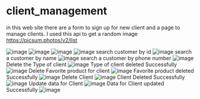 # client_management
 in this web site there are a form to sign up for new client and a page to manage clients.
 I used this api to get a random image 
 https://picsum.photos/v2/list
 
![image](https://user-images.githubusercontent.com/77536857/164257880-31da6806-e524-40b5-92e5-eab7a996f0ac.png)
![image](https://user-images.githubusercontent.com/77536857/164258361-2952968b-65da-4e53-b517-c134e09b00fa.png)
![image](https://user-images.githubusercontent.com/77536857/164258508-7e035b49-3f1d-41e8-afcf-afde89fcd688.png)
![image](https://user-images.githubusercontent.com/77536857/164258862-b3a2e120-cb52-43b9-9594-dfd0acd9e82b.png)
search customer by id
![image](https://user-images.githubusercontent.com/77536857/164258965-d8b02814-349f-4fd3-b564-a1a271711be9.png)
search a customer by  name 
![image](https://user-images.githubusercontent.com/77536857/164259082-4cb90770-5fa4-44fe-94ef-8800e24c8c34.png)
search a customer by phone number 
![image](https://user-images.githubusercontent.com/77536857/164259273-804ffe20-4c67-4b87-b624-862988db2165.png)
Delete the Type of client
![image](https://user-images.githubusercontent.com/77536857/164260845-ccc4fdfc-1549-4fd5-ab56-3e46a2b6ef8a.png)
Type of client deleted Successfully 
![image](https://user-images.githubusercontent.com/77536857/164261036-d27468e3-549d-472e-98f0-9ba942166156.png)
Delete Favorite product for client
![image](https://user-images.githubusercontent.com/77536857/164261199-24eb4cef-9f72-4497-b165-cce52bd73ec1.png)
Favorite product deleted Successfully
![image](https://user-images.githubusercontent.com/77536857/164261354-4c87b7a0-8f62-42f0-93f3-7b08f37cbcee.png)
Delete Client
![image](https://user-images.githubusercontent.com/77536857/164261583-7e9b6349-a7b0-4a36-875a-628b21085bad.png)
Client Deleted Successfully
![image](https://user-images.githubusercontent.com/77536857/164261748-2d12eabe-d12f-44b4-8aed-5c2c47ac8df8.png)
Update data for Client
![image](https://user-images.githubusercontent.com/77536857/164262086-ea942210-cd56-4117-9328-1fd6213746c1.png)
Data for Client updated Successfully
![image](https://user-images.githubusercontent.com/77536857/164262238-c6e1ee0b-86bb-4f7f-a818-eaeb5a87a51b.png)

